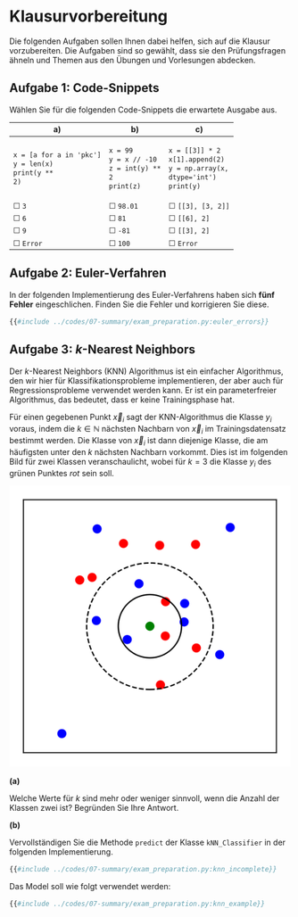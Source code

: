 # Klausurvorbereitung

Die folgenden Aufgaben sollen Ihnen dabei helfen, sich auf die Klausur vorzubereiten. 
Die Aufgaben sind so gewählt, dass sie den Prüfungsfragen ähneln und Themen aus 
den Übungen und Vorlesungen abdecken.

## Aufgabe 1: Code-Snippets

Wählen Sie für die folgenden Code-Snippets die erwartete Ausgabe aus.

| a) | b) | c) |
|----|----|----|
| <pre><code>x = [a for a in 'pkc']<br>y = len(x)<br>print(y ** 2)</code></pre>   | <pre><code>x = 99<br>y = x // -10<br>z = int(y) ** 2<br>print(z)</code></pre> | <pre><code>x = [[3]] * 2<br>x[1].append(2)<br>y = np.array(x, dtype='int')<br>print(y)</code></pre> |
| &#9744; <code>3</code>     | &#9744; <code>98.01</code> | &#9744; <code>[[3], [3, 2]]</code> |
| &#9744; <code>6</code>     | &#9744; <code>81</code>    | &#9744; <code>[[6], 2]</code> |
| &#9744; <code>9</code>     | &#9744; <code>-81</code>   | &#9744; <code>[[3], 2]</code> |
| &#9744; <code>Error</code> | &#9744; <code>100</code>   | &#9744; <code>Error</code> |

## Aufgabe 2: Euler-Verfahren

In der folgenden Implementierung des Euler-Verfahrens haben sich **fünf Fehler** 
eingeschlichen. Finden Sie die Fehler und korrigieren Sie diese.

```python
{{#include ../codes/07-summary/exam_preparation.py:euler_errors}}
```

## Aufgabe 3: $k$-Nearest Neighbors

Der $k$-Nearest Neighbors (KNN) Algorithmus ist ein einfacher Algorithmus,
den wir hier für Klassifikationsprobleme implementieren, der aber auch für 
Regressionsprobleme verwendet werden kann. Er ist ein 
parameterfreier Algorithmus, das bedeutet, dass er keine Trainingsphase hat. 

Für einen gegebenen Punkt $\vec{x}_i$ sagt der KNN-Algorithmus die Klasse $y_i$ 
voraus, indem die $k \in \mathbb{N}$ 
nächsten Nachbarn von $\vec{x}_i$ im Trainingsdatensatz bestimmt werden. 
Die Klasse von $\vec{x}_i$ ist dann diejenige Klasse, die am häufigsten unter den $k$ 
nächsten Nachbarn vorkommt. Dies ist im folgenden Bild für zwei Klassen 
veranschaulicht, wobei für $k = 3$ die Klasse $y_i$ des grünen Punktes *rot* sein soll.

![kNN](../assets/figures/07-summary/kNN.svg)

**(a)**

Welche Werte für $k$ sind mehr oder weniger sinnvoll, wenn die Anzahl der Klassen 
zwei ist? Begründen Sie Ihre Antwort.

**(b)**

Vervollständigen Sie die Methode `predict` der Klasse `kNN_Classifier` in der folgenden 
Implementierung.

```python
{{#include ../codes/07-summary/exam_preparation.py:knn_incomplete}}
```

Das Model soll wie folgt verwendet werden:

```python
{{#include ../codes/07-summary/exam_preparation.py:knn_example}}
```

